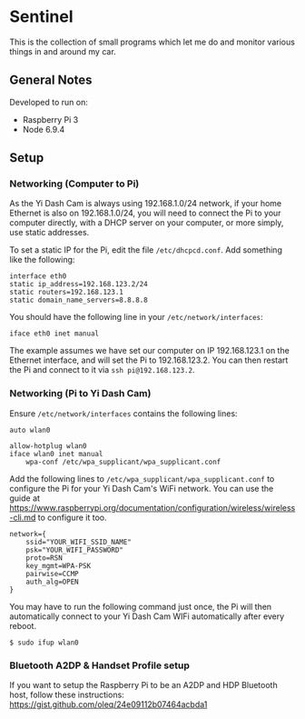 Sentinel
========

This is the collection of small programs which let me do and monitor various
things in and around my car.


General Notes
-------------

Developed to run on:

- Raspberry Pi 3
- Node 6.9.4


Setup
-----

### Networking (Computer to Pi)

As the Yi Dash Cam is always using 192.168.1.0/24 network, if your home Ethernet
is also on 192.168.1.0/24, you will need to connect the Pi to your computer
directly, with a DHCP server on your computer, or more simply, use static
addresses.

To set a static IP for the Pi, edit the file `/etc/dhcpcd.conf`. Add something
like the following:

```
interface eth0
static ip_address=192.168.123.2/24
static routers=192.168.123.1
static domain_name_servers=8.8.8.8
```

You should have the following line in your `/etc/network/interfaces`:

```
iface eth0 inet manual
```

The example assumes we have set our computer on IP 192.168.123.1 on the Ethernet
interface, and will set the Pi to 192.168.123.2. You can then restart the Pi and
connect to it via `ssh pi@192.168.123.2`.

### Networking (Pi to Yi Dash Cam)

Ensure `/etc/network/interfaces` contains the following lines:

```
auto wlan0
```

```
allow-hotplug wlan0
iface wlan0 inet manual
    wpa-conf /etc/wpa_supplicant/wpa_supplicant.conf
```

Add the following lines to `/etc/wpa_supplicant/wpa_supplicant.conf` to
configure the Pi for your Yi Dash Cam's WiFi network. You can use the guide at
https://www.raspberrypi.org/documentation/configuration/wireless/wireless-cli.md
to configure it too.

```
network={
	ssid="YOUR_WIFI_SSID_NAME"
	psk="YOUR_WIFI_PASSWORD"
	proto=RSN
	key_mgmt=WPA-PSK
	pairwise=CCMP
	auth_alg=OPEN
}
```

You may have to run the following command just once, the Pi will then
automatically connect to your Yi Dash Cam WIFi automatically after every reboot.

`$ sudo ifup wlan0`

### Bluetooth A2DP & Handset Profile setup

If you want to setup the Raspberry Pi to be an A2DP and HDP Bluetooth host,
follow these instructions: https://gist.github.com/oleq/24e09112b07464acbda1
